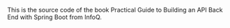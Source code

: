 This is the source code of the book Practical Guide to Building an API Back End with Spring Boot from InfoQ.